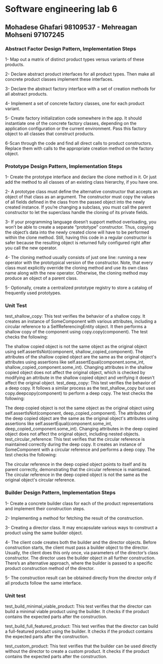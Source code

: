 <h1>Software engineering lab 6 </h1>
<h2>Mohadese Ghafari 98109537 - Mehreagan Mohseni 97107245</h2>

<h3>Abstract Factor Design Pattern, Implementation Steps</h3>

1- Map out a matrix of distinct product types versus variants of these products.

2- Declare abstract product interfaces for all product types. Then make all concrete product classes implement these interfaces.

3- Declare the abstract factory interface with a set of creation methods for all abstract products.

4- Implement a set of concrete factory classes, one for each product variant.

5- Create factory initialization code somewhere in the app. It should instantiate one of the concrete factory classes, depending on the application configuration or the current environment. Pass this factory object to all classes that construct products.

6-Scan through the code and find all direct calls to product constructors. Replace them with calls to the appropriate creation method on the factory object.

<h3>Prototype Design Pattern, Implementation Steps</h3>
1- Create the prototype interface and declare the clone method in it. Or just add the method to all classes of an existing class hierarchy, if you have one.

2- A prototype class must define the alternative constructor that accepts an object of that class as an argument. The constructor must copy the values of all fields defined in the class from the passed object into the newly created instance. If you’re changing a subclass, you must call the parent constructor to let the superclass handle the cloning of its private fields.

3- If your programming language doesn’t support method overloading, you won’t be able to create a separate “prototype” constructor. Thus, copying the object’s data into the newly created clone will have to be performed within the clone method. Still, having this code in a regular constructor is safer because the resulting object is returned fully configured right after you call the new operator.

4- The cloning method usually consists of just one line: running a new operator with the prototypical version of the constructor. Note, that every class must explicitly override the cloning method and use its own class name along with the new operator. Otherwise, the cloning method may produce an object of a parent class.

5- Optionally, create a centralized prototype registry to store a catalog of frequently used prototypes.

<h3>Unit Test</h3>
test_shallow_copy: This test verifies the behavior of a shallow copy. It creates an instance of SomeComponent with various attributes, including a circular reference to a SelfReferencingEntity object. It then performs a shallow copy of the component using copy.copy(component). The test checks the following:

The shallow copied object is not the same object as the original object using self.assertIsNot(component, shallow_copied_component).
The attributes of the shallow copied object are the same as the original object's attributes using assertions like self.assertEqual(component.some_int, shallow_copied_component.some_int).
Changing attributes in the shallow copied object does not affect the original object, which is checked by modifying an attribute in the shallow copied object and verifying it doesn't affect the original object.
test_deep_copy: This test verifies the behavior of a deep copy. It follows a similar process as the test_shallow_copy but uses copy.deepcopy(component) to perform a deep copy. The test checks the following:

The deep copied object is not the same object as the original object using self.assertIsNot(component, deep_copied_component).
The attributes of the deep copied object are the same as the original object's attributes using assertions like self.assertEqual(component.some_int, deep_copied_component.some_int).
Changing attributes in the deep copied object does not affect the original object, including nested objects.
test_circular_reference: This test verifies that the circular reference is maintained correctly during the deep copy. It creates an instance of SomeComponent with a circular reference and performs a deep copy. The test checks the following:

The circular reference in the deep copied object points to itself and its parent correctly, demonstrating that the circular reference is maintained.
The circular reference in the deep copied object is not the same as the original object's circular reference.

<h3>Builder Design Pattern, Implementation Steps</h3>

1- Create a concrete builder class for each of the product representations and implement their construction steps.

2- Implementing a method for fetching the result of the construction. 

3- Creating a director class. It may encapsulate various ways to construct a product using the same builder object.

4- The client code creates both the builder and the director objects. Before construction starts, the client must pass a builder object to the director. Usually, the client does this only once, via parameters of the director’s class constructor. The director uses the builder object in all further construction. There’s an alternative approach, where the builder is passed to a specific product construction method of the director.

5- The construction result can be obtained directly from the director only if all products follow the same interface.

<h3>Unit test</h3>
test_build_minimal_viable_product: This test verifies that the director can build a minimal viable product using the builder. It checks if the product contains the expected parts after the construction.

test_build_full_featured_product: This test verifies that the director can build a full-featured product using the builder. It checks if the product contains the expected parts after the construction.

test_custom_product: This test verifies that the builder can be used directly without the director to create a custom product. It checks if the product contains the expected parts after the construction.




